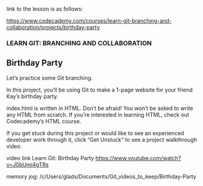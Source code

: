 
link to the lesson is as follows:

https://www.codecademy.com/courses/learn-git-branching-and-collaboration/projects/birthday-party

### LEARN GIT: BRANCHING AND COLLABORATION

## Birthday Party

Let’s practice some Git branching.

In this project, you’ll be using Git to make a 1-page website for your friend Kay’s birthday party.

index.html is written in HTML. Don’t be afraid! You won’t be asked to write any HTML from scratch. If you’re interested in learning HTML, check out Codecademy’s HTML course.

If you get stuck during this project or would like to see an experienced developer work through it, click “Get Unstuck“ to see a project walkthrough video.

video link
Learn Git: Birthday Party
https://www.youtube.com/watch?v=J0bUmi4gTRs


memory jog:
/c/Users/glads/Documents/Git_videos_to_keep/Birthday-Party


